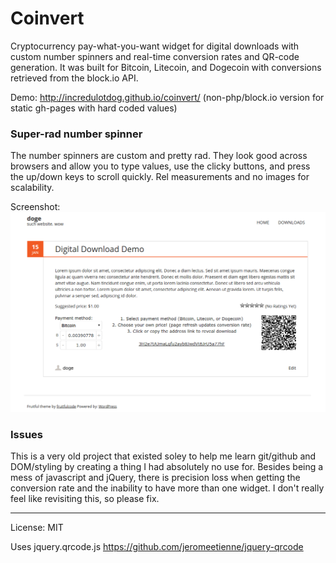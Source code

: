 # Coinvert
Cryptocurrency pay-what-you-want widget for digital downloads with custom number spinners and real-time conversion rates and QR-code generation. It was built for Bitcoin, Litecoin, and Dogecoin with conversions retrieved from the block.io API. 

Demo: <http://incredulotdog.github.io/coinvert/> (non-php/block.io version for static gh-pages with hard coded values)

### Super-rad number spinner
The number spinners are custom and pretty rad. They look good across browsers and allow you to type values, use the clicky buttons, and press the up/down keys to scroll quickly. Rel measurements and no images for scalability.

Screenshot:
![coinvert screenshot](screenshot.png)

### Issues
This is a very old project that existed soley to help me learn git/github and DOM/styling by creating a thing I had absolutely no use for. Besides being a mess of javascript and jQuery, there is precision loss when getting the conversion rate and the inability to have more than one widget. I don't really feel like revisiting this, so please fix.

---

License: MIT

Uses jquery.qrcode.js <https://github.com/jeromeetienne/jquery-qrcode>
